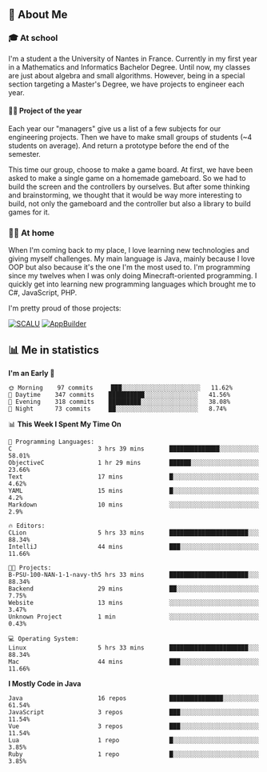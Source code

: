 ## 👀 About Me

### 🎓 At school

I'm a student a the University of Nantes in France. Currently in my first year in a Mathematics and Informatics Bachelor Degree. Until now, my classes are just about algebra and small algorithms. However, being in a special section targeting a Master's Degree, we have projects to engineer each year. 

#### 🔧🔬 Project of the year

Each year our "managers" give us a list of a few subjects for our engineering projects. Then we have to make small groups of students (~4 students on average). And return a prototype before the end of the semester.

This time our group, choose to make a game board. At first, we have been asked to make a single game on a homemade gameboard. So we had to build the screen and the controllers by ourselves. 
But after some thinking and brainstorming, we thought that it would be way more interesting to build, not only the gameboard and the controller but also a library to build games for it.

### 👨‍💻 At home

When I'm coming back to my place, I love learning new technologies and giving myself challenges. My main language is Java, mainly because I love OOP but also because it's the one I'm the most used to. I'm programming since my twelves when I was only doing Minecraft-oriented programming.  I quickly get into learning new programming languages which brought me to C#, JavaScript, PHP. 

I'm pretty proud of those projects:

[![SCALU](https://github-readme-stats.vercel.app/api/pin?username=renardfute&repo=SCALU)](https://github.com/renardfute/scalu)
[![AppBuilder](https://github-readme-stats.vercel.app/api/pin?username=pulsedev2&repo=AppBuilder)](https://github.com/pulsedev2/AppBuilder)

## 📊 Me in statistics
<!--START_SECTION:waka-->
**I'm an Early 🐤** 

```text
🌞 Morning    97 commits     ███░░░░░░░░░░░░░░░░░░░░░░   11.62% 
🌆 Daytime    347 commits    ██████████░░░░░░░░░░░░░░░   41.56% 
🌃 Evening    318 commits    █████████░░░░░░░░░░░░░░░░   38.08% 
🌙 Night      73 commits     ██░░░░░░░░░░░░░░░░░░░░░░░   8.74%

```


📊 **This Week I Spent My Time On** 

```text
💬 Programming Languages: 
C                        3 hrs 39 mins       ██████████████░░░░░░░░░░░   58.01% 
ObjectiveC               1 hr 29 mins        ██████░░░░░░░░░░░░░░░░░░░   23.66% 
Text                     17 mins             █░░░░░░░░░░░░░░░░░░░░░░░░   4.62% 
YAML                     15 mins             █░░░░░░░░░░░░░░░░░░░░░░░░   4.2% 
Markdown                 10 mins             ░░░░░░░░░░░░░░░░░░░░░░░░░   2.9%

🔥 Editors: 
CLion                    5 hrs 33 mins       ██████████████████████░░░   88.34% 
IntelliJ                 44 mins             ███░░░░░░░░░░░░░░░░░░░░░░   11.66%

🐱‍💻 Projects: 
B-PSU-100-NAN-1-1-navy-th5 hrs 33 mins       ██████████████████████░░░   88.34% 
Backend                  29 mins             ██░░░░░░░░░░░░░░░░░░░░░░░   7.75% 
Website                  13 mins             ░░░░░░░░░░░░░░░░░░░░░░░░░   3.47% 
Unknown Project          1 min               ░░░░░░░░░░░░░░░░░░░░░░░░░   0.43%

💻 Operating System: 
Linux                    5 hrs 33 mins       ██████████████████████░░░   88.34% 
Mac                      44 mins             ███░░░░░░░░░░░░░░░░░░░░░░   11.66%

```

**I Mostly Code in Java** 

```text
Java                     16 repos            ███████████████░░░░░░░░░░   61.54% 
JavaScript               3 repos             ███░░░░░░░░░░░░░░░░░░░░░░   11.54% 
Vue                      3 repos             ███░░░░░░░░░░░░░░░░░░░░░░   11.54% 
Lua                      1 repo              █░░░░░░░░░░░░░░░░░░░░░░░░   3.85% 
Ruby                     1 repo              █░░░░░░░░░░░░░░░░░░░░░░░░   3.85%

```



<!--END_SECTION:waka-->

